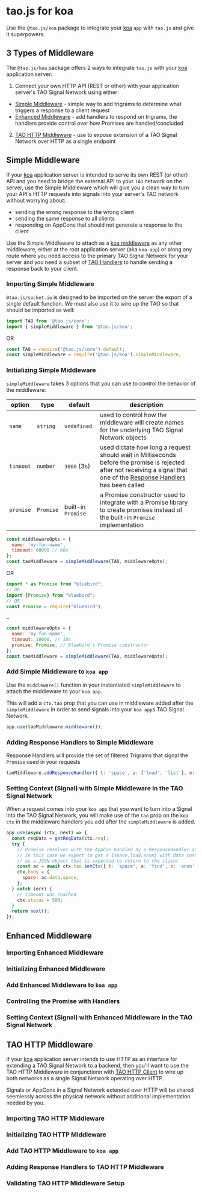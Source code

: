 # tao.js for koa

Use the `@tao.js/koa` package to integrate your [koa][1] `app` with `tao.js` and give it superpowers.

## 3 Types of Middleware

The `@tao.js/koa` package offers 2 ways to integrate `tao.js` with your [koa][1] application
server:

1. Connect your own HTTP API (REST or other) with your application server's TAO Signal Network using either:
  * [Simple Middleware](#simple-middleware) - simple way to add trigrams to determine what triggers a response to a client request
  * [Enhanced Middleware](#enhanced-middleware) - add handlers to respond on trigrams, the handlers provide control over how Promises are handled/concluded
2. [TAO HTTP Middleware](#tao-http-middleware) - use to expose extension of a TAO Signal Network
over HTTP as a single endpoint

## Simple Middleware

If your [koa][1] application server is intended to serve its own REST (or other) API and you
need to bridge the external API to your `TAO` network on the server, use the Simple Middleware
which will give you a clean way to turn your API's HTTP requests into signals into your server's
TAO network without worrying about:

* sending the wrong response to the wrong client
* sending the same response to all clients
* responding on AppCons that should not generate a response to the client

Use the Simple Middleware to attach as a [koa middleware][2] as any other middleware, either at
the root application server  (aka `koa app`) or along any route where you need access to the
primary TAO Signal Network for your server and you need a subset of [TAO Handlers](../basics/handlers.md)
to handle sending a response back to your client.

### Importing Simple Middleware

`@tao.js/socket.io` is designed to be imported on the server the export of a single
default function.  We must also use it to wire up the TAO so that should be imported as well:

```javascript
import TAO from '@tao.js/core':
import { simpleMiddleware } from '@tao.js/koa';
```
OR
```javascript
const TAO = require('@tao.js/core').default;
const simpleMiddleware = require('@tao.js/koa').simpleMiddleware;
```

### Initializing Simple Middleware

`simpleMiddleware` takes 3 options that you can use to control the behavior of the middleware:

|option|type|default|description|
|---|---|---|---|
|`name`|`string`|`undefined`|used to control how the middleware will create names for the underlying TAO Signal Network objects|
|`timeout`|`number`|`3000` (3s)|used dictate how long a request should wait in Milliseconds before the promise is rejected after not receiving a signal that one of the [Response Handlers](#adding-response-handlers) has been called|
|`promise`|`Promise`|built-in `Promise`|a Promise constructor used to integrate with a Promise library to create promises instead of the built-in `Promise` implementation|

```javascript
const middlewareOpts = {
  name: 'my-fun-name',
  timeout: 60000 // 60s
};
const taoMiddleware = simpleMiddleware(TAO, middlewareOpts);
```
OR
```javascript
import * as Promise from "bluebird";
// OR
import {Promise} from "bluebird";
// OR
const Promise = require("bluebird");

…

const middlewareOpts = {
  name: 'my-fun-name',
  timeout: 10000, // 10s
  promise: Promise, // Bluebird's Promise constructor
};
const taoMiddleware = simpleMiddleware(TAO, middlewareOpts);
```

### Add Simple Middleware to `koa app`

Use the `middleware()` function in your instantiated `simpleMiddleware` to attach the middleware
to your `koa app`.

This will add a `ctx.tao` prop that you can use in middleware added after the `simpleMiddleware`
in order to send signals into your `koa app`s TAO Signal Network.

```javascript
app.use(taoMiddleware.middleware());
```

### Adding Response Handlers to Simple Middleware

Response Handlers will provide the set of filtered Trigrams that signal the `Promise` used in
your requests

```javascript
taoMiddleware.addResponseHandler({ t: 'space', a: ['load', 'list'], o: 'anon' })
```

### Setting Context (Signal)  with Simple Middleware in the TAO Signal Network

When a request comes into your `koa app` that you want to turn into a Signal into the TAO Signal
Network, you will make use of the `tao` prop on the `koa ctx` in the middleware handlers you
add after the `simpleMiddleware` is added.

```javascript
app.use(async (ctx, next) => {
  const reqData = getReqData(ctx.req);
  try {
    // Promise resolves with the AppCon handled by a ResponseHandler attached to the middleware
    // in this case we expect to get a {space,load,anon} with data containing a `Space` loaded
    // as a JSON object that is expected to return to the client
    const ac = await ctx.tao.setCtx({ t: 'space', a: 'find', o: 'anon' }, { id: reqData.spaceId });
    ctx.body = {
      space: ac.data.space,
    };
  } catch (err) {
    // timeout was reached
    ctx.status = 500;
  }
  return next();
});
```

## Enhanced Middleware

### Importing Enhanced Middleware

### Initializing Enhanced Middleware

### Add Enhanced Middleware to `koa app`

### Controlling the Promise with Handlers

### Setting Context (Signal) with Enhanced Middleware in the TAO Signal Network

## TAO HTTP Middleware

If your [koa][1] application server intends to use HTTP as an interface for extending a TAO
Signal Network to a backend, then you'll want to use the TAO HTTP Middleware in conjunctionn with
[TAO HTTP Client](../client-http/README.md) to wire up both networks as a single Signal Network
operating over HTTP.

Signals or AppCons in a Signal Network extended over HTTP will be shared seemlessly across the
physical network without additional implementation needed by you.

### Importing TAO HTTP Middleware

### Initializing TAO HTTP Middleware

### Add TAO HTTP Middleware to `koa app`

### Adding Response Handlers to TAO HTTP Middleware

### Validating TAO HTTP Middleware Setup


[1]: https://github.com/koajs/koa
[2]: https://github.com/koajs/koa#middleware
